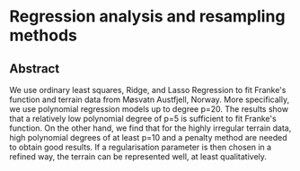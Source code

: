 # Regression analysis and resampling methods

## Abstract

We use ordinary least squares, Ridge, and Lasso Regression to fit Franke's function and terrain data from Møsvatn Austfjell, Norway. More specifically, we use polynomial regression models up to degree p=20. The results show that a relatively low polynomial degree of p=5 is sufficient to fit Franke's function. On the other hand, we find that for the highly irregular terrain data, high polynomial degrees of at least p=10 and a penalty method are needed to obtain good results. If a regularisation parameter is then chosen in a refined way, the terrain can be represented well, at least qualitatively.